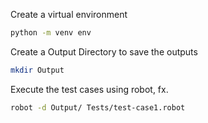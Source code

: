 Create a virtual environment
```bash
python -m venv env
```

Create a Output Directory to save the outputs
```bash
mkdir Output
```

Execute the test cases using robot, fx.
```bash
robot -d Output/ Tests/test-case1.robot
```
